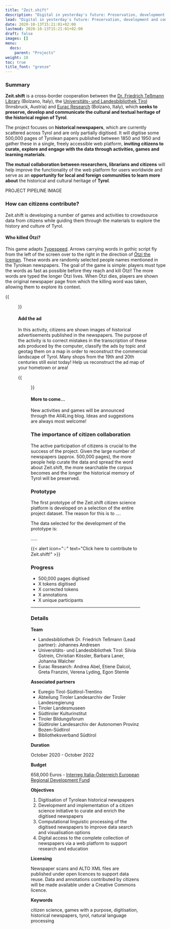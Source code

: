```yaml
---
title: "Zeit.shift"
description: "Digital in yesterday's future: Preservation, development and communication of the cultural and textual heritage of the whole of Tyrol"
lead: "Digital in yesterday's future: Preservation, development and communication of the cultural and textual heritage of the whole of Tyrol"
date: 2020-10-13T15:21:01+02:00
lastmod: 2020-10-13T15:21:01+02:00
draft: false
images: []
menu:
  docs:
    parent: "Projects"
weight: 10
toc: true
title_font: "grenze"
---
```


<!--{{< alert icon="💡" text="The contents of this page are in `./content/[LANGUAGE]/about/projects/zeitshift.md`." >}}-->



### Summary

**Zeit.shift** is a cross-border cooperation between the [Dr. Friedrich Teßmann Library](https://www.tessmann.it/en/home.html) (Bolzano, Italy), the [Universitäts- und Landesbibliothek Tirol](https://www.uibk.ac.at/ulb/) (Innsbruck, Austria) and [Eurac Research](https://www.eurac.edu/) (Bolzano, Italy), which **seeks to preserve, develop and communicate the cultural and textual heritage of the historical region of Tyrol**.

The project focuses on **historical newspapers**, which are currently scattered across Tyrol and are only partially digitised. It will digitise some 500,000 pages of Tyrolean papers published between 1850 and 1950 and gather these in a single, freely accessible web platform, **inviting citizens to curate, explore and engage with the data through activities, games and learning materials**.

**The mutual collaboration between researchers, librarians and citizens** will help improve the functionality of the web platform for users worldwide and serve as an **opportunity for local and foreign communities to learn more about** the historical and cultural heritage of **Tyrol**.

PROJECT PIPELINE IMAGE

### How can citizens contribute?

Zeit.shift is developing a number of games and activities to crowdsource data from citizens while guiding them through the materials to explore the history and culture of Tyrol.

#### Who killed Ötzi?

This game adapts [Typespeed](http://typespeed.sourceforge.net/). Arrows carrying words in gothic script fly from the left of the screen over to the right in the direction of [Ötzi the Iceman](https://www.iceman.it/en/the-iceman/). These words are randomly selected people names mentioned in the Tyrolean newspapers. The goal of the game is simple: players must type the words as fast as possible before they reach and kill Ötzi! The more words are typed the longer Ötzi lives. When Ötzi dies, players are shown the original newspaper page from which the killing word was taken, allowing them to explore its context.

{{<figure src="/images/whokilledotzi.png" alt="Game preview" caption="<em>.</em>" width="100%" class="border-0">}}

#### Add the ad

In this activity, citizens are shown images of historical advertisements published in the newspapers. The purpose of the activity is to correct mistakes in the transcription of these ads produced by the computer, classify the ads by topic and geotag them on a map in order to reconstruct the commercial landscape of Tyrol. Many shops from the 19th and 20th centuries still exist today! Help us reconstruct the ad map of your hometown or area!


{{<figure src="/images/admap.png" alt="Example advertisement" caption="<em>1932 ad from St Markus Apotheke in Vienna, advertising tablets for tired men to strengthen their nerves! The pharmacy exists to this day.</em>" width="100%" class="border-0">}}


#### More to come...

New activities and games will be announced through the All4Ling blog. Ideas and suggestions are always most welcome!

### The importance of citizen collaboration

The active participation of citizens is crucial to the success of the project. Given the large number of newspapers (approx. 500,000 pages), the more people help curate the data and spread the word about Zeit.shift, the more searchable the corpus becomes and the longer the historical memory of Tyrol will be preserved.

### Prototype

The first prototype of the Zeit.shift citizen science platform is developed on a selection of the entire project dataset. The reason for this is to ....

The data selected for the development of the prototype is:

.....

{{< alert icon="💡" text="Click here to contribute to Zeit.shift!" >}}

### Progress

- 500,000 pages digitised
- X tokens digitised
- X corrected tokens
- X annotations
- X unique participants


---

### Details

**Team**
- Landesbibliothek Dr. Friedrich Teßmann (Lead partner): Johannes Andresen
- Universitäts- und Landesbibliothek Tirol: Silvia Gstrein, Christian Kössler, Barbara Laner, Johanna Walcher
- Eurac Research: Andrea Abel, Etiene Dalcol, Greta Franzini, Verena Lyding, Egon Stemle

**Associated partners**
- Euregio Tirol-Südtirol-Trentino
- Abteilung Tiroler Landesarchiv der Tiroler Landesregierung
- Tiroler Landesmuseen
- Südtiroler Kulturinstitut
- Tiroler Bildungsforum
- Südtiroler Landesarchiv der Autonomen Provinz Bozen-Südtirol
- Bibliotheksverband Südtirol

<!--**Collaborators**

- Naturmuseum Südtirol-->

**Duration**

October 2020 - October 2022

**Budget**

658,000 Euros - [Interreg Italia-Österreich European Regional Development Fund](https://interreg.eu/programme/interreg-italy-austria/)

**Objectives**

1. Digitisation of Tyrolean historical newspapers
2. Development and implementation of a citizen science initiative to curate and enrich the digitised newspapers
3. Computational linguistic processing of the digitised newspapers to improve data search and visualisation options
4. Digital access to the complete collection of newspapers via a web platform to support research and education

**Licensing**

Newspaper scans and ALTO XML files are published under open licences to support data reuse. Data and annotations contributed by citizens will be made available under a Creative Commons licence.

**Keywords**

citizen science, games with a purpose, digitisation, historical newspapers, tyrol, natural language processing


<!--{{< tweet 877500564405444608 >}}-->
